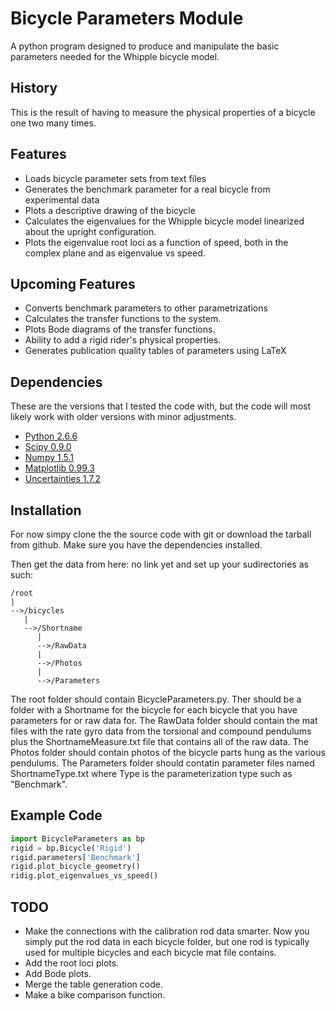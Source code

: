 Bicycle Parameters Module
=========================

A python program designed to produce and manipulate the basic parameters needed for
the Whipple bicycle model.

History
-------
This is the result of having to measure the physical properties of a bicycle
one two many times.

Features
--------
- Loads bicycle parameter sets from text files
- Generates the benchmark parameter for a real bicycle from experimental data
- Plots a descriptive drawing of the bicycle
- Calculates the eigenvalues for the Whipple bicycle model linearized about the
  upright configuration.
- Plots the eigenvalue root loci as a function of speed, both in the complex
  plane and as eigenvalue vs speed.

Upcoming Features
-----------------
- Converts benchmark parameters to other parametrizations
- Calculates the transfer functions to the system.
- Plots Bode diagrams of the transfer functions.
- Ability to add a rigid rider's physical properties.
- Generates publication quality tables of parameters using LaTeX

Dependencies
------------
These are the versions that I tested the code with, but the code will most
likely work with older versions with minor adjustments.

- [Python 2.6.6](http://www.python.org/)
- [Scipy 0.9.0](http://www.scipy.org/)
- [Numpy 1.5.1](http://numpy.scipy.org/)
- [Matplotlib 0.99.3](http://matplotlib.sourceforge.net/)
- [Uncertainties 1.7.2](http://packages.python.org/uncertainties/)

Installation
------------
For now simpy clone the the source code with git or download the tarball from
github. Make sure you have the dependencies installed.

Then get the data from here: no link yet and set up your sudirectories as such:

```
/root
|
-->/bicycles
   |
   -->/Shortname
      |
      -->/RawData
      |
      -->/Photos
      |
      -->/Parameters
```

The root folder should contain BicycleParameters.py. Ther should be a folder
with a Shortname for the bicycle for each bicycle that you have parameters for
or raw data for. The RawData folder should contain the mat files with the rate
gyro data from the torsional and compound pendulums plus the
ShortnameMeasure.txt file that contains all of the raw data. The Photos folder
should contain photos of the bicycle parts hung as the various pendulums. The
Parameters folder should contatin parameter files named ShortnameType.txt where
Type is the parameterization type such as "Benchmark".

Example Code
------------
```python
import BicycleParameters as bp
rigid = bp.Bicycle('Rigid')
rigid.parameters['Benchmark']
rigid.plot_bicycle_geometry()
ridig.plot_eigenvalues_vs_speed()
```

TODO
----

- Make the connections with the calibration rod data smarter. Now you simply
  put the rod data in each bicycle folder, but one rod is typically used for
  multiple bicycles and each bicycle mat file contains.
- Add the root loci plots.
- Add Bode plots.
- Merge the table generation code.
- Make a bike comparison function.
